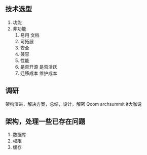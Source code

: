 ## 技术选型
1. 功能
2. 非功能
   1. 易用 文档
   2. 可拓展
   3. 安全
   4. 兼容
   5. 性能
   6. 是否开源 是否活跃
   7. 迁移成本 维护成本

## 调研
架构演进，解决方案，总结，设计，解密 Qcom archsummit it大咖说

## 架构，处理一些已存在问题
1. 数据库
2. 权限
3. 缓存